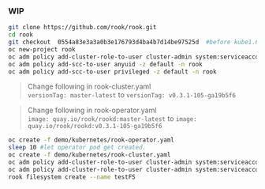 ### WIP

```sh
git clone https://github.com/rook/rook.git
cd rook
git checkout  0554a83e3a3a0b3e176793d4ba4b7d14be97525d  #before kube1.6
oc new-project rook
oc adm policy add-cluster-role-to-user cluster-admin system:serviceaccount:rook:default
oc adm policy add-scc-to-user anyuid -z default -n rook
oc adm policy add-scc-to-user privileged -z default -n rook
```

> Change following in rook-cluster.yaml    
`versionTag: master-latest` to `versionTag: v0.3.1-105-ga19b5f6`

> Change following in rook-operator.yaml   
`image: quay.io/rook/rookd:master-latest` to `image: quay.io/rook/rookd:v0.3.1-105-ga19b5f6`

```sh
oc create -f demo/kubernetes/rook-operator.yaml
sleep 10 #let operator pod get created.
oc create -f demo/kubernetes/rook-cluster.yaml
oc adm policy add-cluster-role-to-user cluster-admin system:serviceaccount:rook:rook-api
oc adm policy add-cluster-role-to-user cluster-admin system:serviceaccount:default:rook-operator
rook filesystem create --name testFS
```
